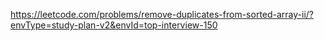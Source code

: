 https://leetcode.com/problems/remove-duplicates-from-sorted-array-ii/?envType=study-plan-v2&envId=top-interview-150